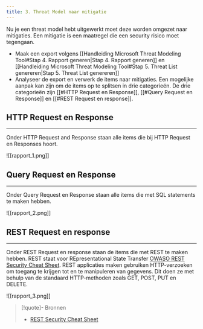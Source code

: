 ```yaml
---
title: 3. Threat Model naar mitigatie
---
```

Nu je een threat model hebt uitgewerkt moet deze worden omgezet naar mitigaties. Een mitigatie is een maatregel die een security risico moet tegengaan.

- Maak een export volgens [[Handleiding Microsoft Threat Modeling Tool#Stap 4. Rapport generen|Stap 4. Rapport generen]] en [[Handleiding Microsoft Threat Modeling Tool#Stap 5. Threat List genereren|Stap 5. Threat List genereren]]
- Analyseer de export en verwerk de items naar mitigaties. Een mogelijke aanpak kan zijn om de items op te splitsen in drie categorieën. De drie categorieën zijn [[#HTTP Request en Response]], [[#Query Request en Response]] en [[#REST Request en response]].
## HTTP Request en Response
---
Onder HTTP Request and Response staan alle items die bij HTTP Request en Responses hoort.

![[rapport_1.png]]

## Query Request en Response
---
Onder Query Request en Response staan alle items die met SQL statements te maken hebben. 

![[rapport_2.png]]

## REST Request en response
---
Onder REST Request en response staan de items die met REST te maken hebben. REST staat voor REpresentational State Transfer [OWASO REST Security Cheat Sheet](https://cheatsheetseries.owasp.org/cheatsheets/REST_Security_Cheat_Sheet.html). REST applicaties maken gebruiken HTTP-verzoeken om toegang te krijgen tot en te manipuleren van gegevens. Dit doen ze met behulp van de standaard HTTP-methoden zoals GET, POST, PUT en DELETE.

![[rapport_3.png]]

> [!quote]- Bronnen
>- [REST Security Cheat Sheet](https://cheatsheetseries.owasp.org/cheatsheets/REST_Security_Cheat_Sheet.html)
